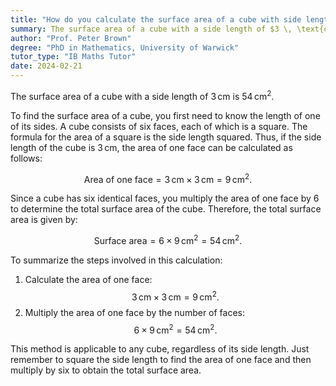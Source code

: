```yaml
---
title: "How do you calculate the surface area of a cube with side length 3 cm?"
summary: The surface area of a cube with a side length of $3 \, \text{cm}$ is calculated to be $54 \, \text{cm}^2$.
author: "Prof. Peter Brown"
degree: "PhD in Mathematics, University of Warwick"
tutor_type: "IB Maths Tutor"
date: 2024-02-21
---
```


The surface area of a cube with a side length of $3 \, \text{cm}$ is $54 \, \text{cm}^2$.

To find the surface area of a cube, you first need to know the length of one of its sides. A cube consists of six faces, each of which is a square. The formula for the area of a square is the side length squared. Thus, if the side length of the cube is $3 \, \text{cm}$, the area of one face can be calculated as follows:

$$
\text{Area of one face} = 3 \, \text{cm} \times 3 \, \text{cm} = 9 \, \text{cm}^2.
$$

Since a cube has six identical faces, you multiply the area of one face by $6$ to determine the total surface area of the cube. Therefore, the total surface area is given by:

$$
\text{Surface area} = 6 \times 9 \, \text{cm}^2 = 54 \, \text{cm}^2.
$$

To summarize the steps involved in this calculation:
1. Calculate the area of one face: 
   $$3 \, \text{cm} \times 3 \, \text{cm} = 9 \, \text{cm}^2.$$
2. Multiply the area of one face by the number of faces:
   $$6 \times 9 \, \text{cm}^2 = 54 \, \text{cm}^2.$$

This method is applicable to any cube, regardless of its side length. Just remember to square the side length to find the area of one face and then multiply by six to obtain the total surface area.
    